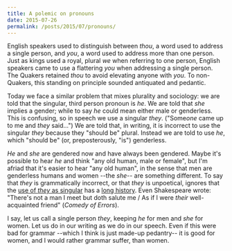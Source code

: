 ```yaml
---
title: A polemic on pronouns
date: 2015-07-26
permalink: /posts/2015/07/pronouns/
---
```


English speakers used to distinguish between *thou*, a word used to address a single person, and *you*, a word used to address more than one person. Just as kings used a royal, plural *we* when referring to one person, English speakers came to use a flattering *you* when addressing a single person. The Quakers retained *thou* to avoid elevating anyone with *you*. To non-Quakers, this standing on principle sounded antiquated and pedantic.

Today we face a similar problem that mixes plurality and sociology: we are told that the singular, third person pronoun is *he*. We are told that *she* implies a gender; while to say *he* could mean either male or genderless. This is confusing, so in speech we use a singular *they*. ("Some*one* came up to me and *they* said...") We are told that, in writing, it is incorrect to use the singular *they* because they "should be" plural. Instead we are told to use *he*, which "should be" (or, preposterously, "is") genderless.

*He* and *she* are gendered now and have always been gendered. Maybe it's possible to hear *he* and think "any old human, male or female", but I'm afriad that it's easier to hear "any old human", in the sense that men are genderless humans and women --the *she*-- are something different. To say that *they* is grammatically incorrect, or that *they* is unpoetical, ignores that the [use of *they* as singular](https://en.wikipedia.org/wiki/Singular_they) has a [long history](https://web.archive.org/web/20090430053036/http://www.crossmyt.com/hc/linghebr/austheir.html). Even Shakespeare wrote: "There's not a man I meet but doth salute me / As if I were *their* well-acquainted friend" (*Comedy of Errors*).

I say, let us call a single person *they*, keeping *he* for men and *she* for women. Let us do in our writing as we do in our speech. Even if this were bad for grammar --which I think is just made-up pedantry-- it is good for women, and I would rather grammar suffer, than women.
